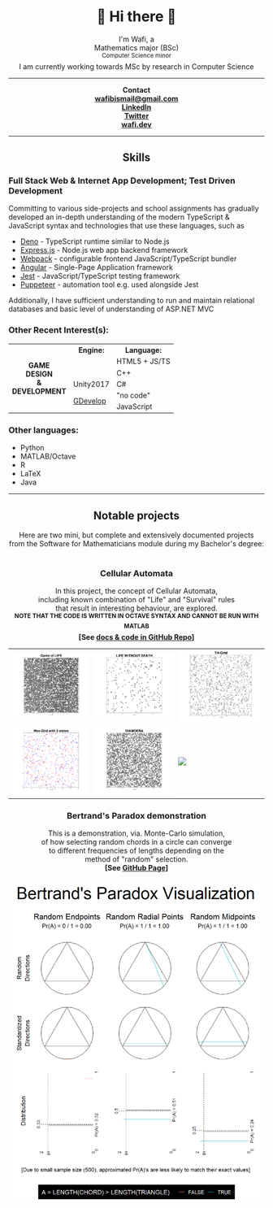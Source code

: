 <div align="center">
  <h1>👋 Hi there 👋</h1>
  I'm Wafi, a<br>
  Mathematics major (BSc)<br><sup>Computer Science minor</sup><br>
  I am currently working towards MSc by research in Computer Science
</div>
  
---
<div align="center">
  <b>
    Contact <br>
    <a href="mailto:wafibismail@gmail.com">wafibismail@gmail.com</a> <br>
    <a href="https://bn.linkedin.com/in/abdul-wafi-haji-ismail-42669353">LinkedIn</a> <br>
    <a href="https://twitter.com/wafibismail">Twitter</a> <br>
    <a href=https://wafi.dev>wafi.dev</a>
  </b>
</div>
  
---
<div align="left">
  <h2 align="center">Skills</h2>
  <h3>Full Stack Web & Internet App Development; Test Driven Development</h3>
  <p>
    Committing to various side-projects and school assignments has gradually developed an in-depth understanding of the modern TypeScript & JavaScript syntax and technologies that use these languages, such as
  </p>
  <ul>
    <li><a href="https://github.com/denoland/deno">Deno</a> - TypeScript runtime similar to Node.js</li>
    <li><a href="https://expressjs.com/">Express.js</a> - Node.js web app backend framework</li>
    <li><a href="https://webpack.js.org/">Webpack</a> - configurable frontend JavaScript/TypeScript bundler</li>
    <li><a href="https://github.com/angular/angular">Angular</a> - Single-Page Application framework</li>
    <li><a href="https://github.com/facebook/jest">Jest</a> - JavaScript/TypeScript testing framework</li>
    <li><a href="https://github.com/puppeteer/puppeteer">Puppeteer</a> - automation tool e.g. used alongside Jest</li>
  </ul>
  <p>Additionally, I have sufficient understanding to run and maintain relational databases and basic level of understanding of ASP.NET MVC</p>
  
  <h3>Other Recent Interest(s):</h3>
  <table>
    <tr></tr>
    <tr>
      <th rowspan=6>GAME<br>DESIGN<br>&<br>DEVELOPMENT</th>
      <th>Engine:</th>
      <th>Language:</th>
    </tr>
    <tr>
      <td rowspan=2></td>
      <td>HTML5 + JS/TS</td>
    </tr>
    <tr>
      <td>C++</td>
    </tr>
    <tr>
      <td>Unity2017</td>
      <td>C#</td>
    </tr>
    <tr>
      <td rowspan=2><a href="https://gdevelop.io/">GDevelop</a></td>
      <td>"no code"</td>
    </tr>
    <tr>
      <td>JavaScript</td>
    </tr>
  </table>
  
  <h3>Other languages:</h3>
  <ul>
    <li>Python</li>
    <li>MATLAB/Octave</li>
    <li>R</li>
    <li>LaTeX</li>
    <li>Java</li>
  </ul>
</div>

---
<div align="center">
  <h2>Notable projects</h2>
  Here are two mini, but complete and extensively documented projects<br>
  from the Software for Mathematicians module during my Bachelor's degree:<br><br>
  <h3>Cellular Automata</h3>
  <p>
    In this project, the concept of Cellular Automata,<br />
    including known combination of "Life" and "Survival" rules<br />
    that result in interesting behaviour, are explored.<br />
    <sup><b>NOTE THAT THE CODE IS WRITTEN IN OCTAVE SYNTAX AND CANNOT BE RUN WITH MATLAB</b></sup><br />
    <b>[See <a href=https://github.com/sm2302/a1-grp-matlab-power-of-2-2-n>docs & code in GitHub Repo</a>]</b>
  </p>
  <table>
    <tr>
      <td><img src=https://github.com/sm2302/a1-grp-matlab-power-of-2-2-n/blob/main/animations/Game%20of%20LIFE.gif></td>
      <td><img src=https://github.com/sm2302/a1-grp-matlab-power-of-2-2-n/blob/main/animations/LIFE%20WITHOUT%20DEATH.gif></td>
      <td><img src=https://github.com/sm2302/a1-grp-matlab-power-of-2-2-n/blob/main/animations/Tri-Grid.gif></td>
    </tr>
    <tr>
      <td><img src=https://github.com/sm2302/a1-grp-matlab-power-of-2-2-n/blob/main/animations/Hex-Grid%20with%203%20states.gif></td>
      <td><img src=https://github.com/sm2302/a1-grp-matlab-power-of-2-2-n/blob/main/animations/DIAMOEBA.gif></td>
      <td><img src=https://github.com/sm2302/a1-grp-matlab-power-of-2-2-n/blob/main/animations/REPLICATOR.gif></td>
    </tr>
  </table>
  <h3>Bertrand's Paradox demonstration</h3>
  <p>
    This is a demonstration, via. Monte-Carlo simulation,<br />
    of how selecting random chords in a circle can converge<br />
    to different frequencies of lengths depending on the<br />
    method of "random" selection.<br />
    <b>[See <a href=https://sm2302.github.io/a2-grp-r-power-of-2-2-n/>GitHub Page</a>]</b><br />
  </p>
  <img src=https://github.com/sm2302/a2-grp-r-power-of-2-2-n/blob/alternative-animation/assets/bp_anim.gif>
  
</div>
